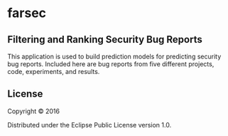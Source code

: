 # farsec

## Filtering and Ranking Security Bug Reports
This application is used to build prediction models for predicting security bug reports. Included here are bug reports from five different projects, code, experiments, and results.

## License

Copyright © 2016 

Distributed under the Eclipse Public License version 1.0.
